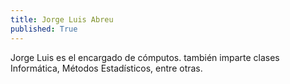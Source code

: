 ```yaml
---
title: Jorge Luis Abreu
published: True
---
```


Jorge Luis es el encargado de cómputos. también imparte clases Informática, Métodos Estadísticos, entre otras.
